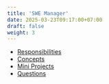 ```yaml
---
title: 'SWE Manager'
date: 2025-03-23T09:17:00+07:00
draft: false
weight: 3
---
```


- [Responsibilities](./responsibilities)
- [Concepts](./concepts/)
- [Mini Projects](./mini-projects/)
- [Questions](./questions/)
